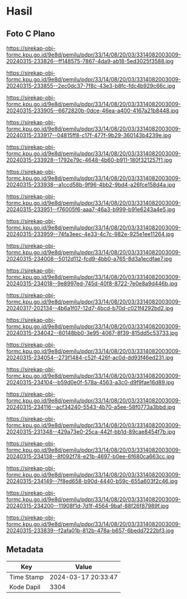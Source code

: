 # Hasil

## Foto C Plano

https://sirekap-obj-formc.kpu.go.id/9e8d/pemilu/pdpr/33/14/08/20/03/3314082003009-20240315-233826--ff148575-7867-4da9-ab18-5ed3025f3588.jpg

https://sirekap-obj-formc.kpu.go.id/9e8d/pemilu/pdpr/33/14/08/20/03/3314082003009-20240315-233855--2ec0dc37-7f8c-43e3-b8fc-fdc4b929c66c.jpg

https://sirekap-obj-formc.kpu.go.id/9e8d/pemilu/pdpr/33/14/08/20/03/3314082003009-20240315-233905--6672820b-0dce-46ea-a400-4167a21b8448.jpg

https://sirekap-obj-formc.kpu.go.id/9e8d/pemilu/pdpr/33/14/08/20/03/3314082003009-20240315-233917--04815ff8-c17f-477f-9b29-360143b4239e.jpg

https://sirekap-obj-formc.kpu.go.id/9e8d/pemilu/pdpr/33/14/08/20/03/3314082003009-20240315-233928--1792e79c-4648-4b60-b911-180f321257f1.jpg

https://sirekap-obj-formc.kpu.go.id/9e8d/pemilu/pdpr/33/14/08/20/03/3314082003009-20240315-233938--a1ccd58b-9f96-4bb2-9bd4-a26fce158d4a.jpg

https://sirekap-obj-formc.kpu.go.id/9e8d/pemilu/pdpr/33/14/08/20/03/3314082003009-20240315-233951--f76005f6-aaa7-46a3-b999-b91e6243a4e5.jpg

https://sirekap-obj-formc.kpu.go.id/9e8d/pemilu/pdpr/33/14/08/20/03/3314082003009-20240315-233959--74fa3eec-4e33-4c7c-982e-925e1ee11264.jpg

https://sirekap-obj-formc.kpu.go.id/9e8d/pemilu/pdpr/33/14/08/20/03/3314082003009-20240315-234008--5012d112-fcd9-4bb0-a765-8d3a1ecdfae7.jpg

https://sirekap-obj-formc.kpu.go.id/9e8d/pemilu/pdpr/33/14/08/20/03/3314082003009-20240315-234018--9e8997ed-745d-40f8-8722-7e0e8a9d446b.jpg

https://sirekap-obj-formc.kpu.go.id/9e8d/pemilu/pdpr/33/14/08/20/03/3314082003009-20240317-202134--4b6a1f07-12d7-4bcd-b70d-c021f4292bd2.jpg

https://sirekap-obj-formc.kpu.go.id/9e8d/pemilu/pdpr/33/14/08/20/03/3314082003009-20240315-234042--60148bb0-3e95-4067-8f39-815dd5c53733.jpg

https://sirekap-obj-formc.kpu.go.id/9e8d/pemilu/pdpr/33/14/08/20/03/3314082003009-20240315-234054--273f1484-c52f-426f-ac0d-dd93f46ed231.jpg

https://sirekap-obj-formc.kpu.go.id/9e8d/pemilu/pdpr/33/14/08/20/03/3314082003009-20240315-234104--b59d0e0f-578a-4563-a3c0-d9f9fae16d89.jpg

https://sirekap-obj-formc.kpu.go.id/9e8d/pemilu/pdpr/33/14/08/20/03/3314082003009-20240315-234116--acf34240-5543-4b70-a5ee-58f0773a3bbd.jpg

https://sirekap-obj-formc.kpu.go.id/9e8d/pemilu/pdpr/33/14/08/20/03/3314082003009-20240315-231348--429a73e0-25ca-442f-bb1d-89cae8454f7b.jpg

https://sirekap-obj-formc.kpu.go.id/9e8d/pemilu/pdpr/33/14/08/20/03/3314082003009-20240315-234138--8f092f78-e21b-4697-b0ee-6f680ca663cc.jpg

https://sirekap-obj-formc.kpu.go.id/9e8d/pemilu/pdpr/33/14/08/20/03/3314082003009-20240315-234149--7f8ed658-b90d-4440-b59c-655a603f2c46.jpg

https://sirekap-obj-formc.kpu.go.id/9e8d/pemilu/pdpr/33/14/08/20/03/3314082003009-20240315-234200--11908f1d-7d1f-4564-9baf-88f26f87989f.jpg

https://sirekap-obj-formc.kpu.go.id/9e8d/pemilu/pdpr/33/14/08/20/03/3314082003009-20240315-233839--f2afa01b-812b-478a-b657-6bedd7222bf3.jpg


## Metadata

| Key        | Value               |
| ---------- | ------------------- |
| Time Stamp | 2024-03-17 20:33:47 |
| Kode Dapil | 3304                |



